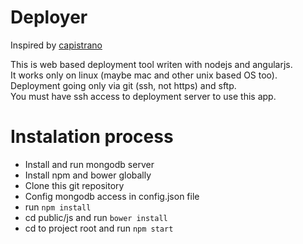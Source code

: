 # Deployer
Inspired by [capistrano](http://capistranorb.com/)

This is web based deployment tool writen with nodejs and angularjs.  
It works only on linux (maybe mac and other unix based OS too).  
Deployment going only via git (ssh, not https) and sftp.  
You must have ssh access to deployment server to use this app.  

Instalation process
======================
- Install and run mongodb server
- Install npm and bower globally
- Clone this git repository
- Config mongodb access in config.json file
- run `npm install`
- cd public/js and run `bower install`
- cd to project root and run `npm start`
